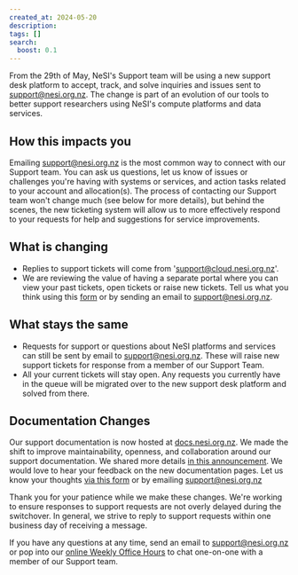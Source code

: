 ```yaml
---
created_at: 2024-05-20
description: 
tags: []
search:
  boost: 0.1
---
```


From the 29th of May, NeSI's Support team will be using a new support desk platform to accept, track, and solve inquiries and issues sent to [support@nesi.org.nz](mailto:support@nesi.org.nz). The change is part of an evolution of our tools to better support researchers using NeSI's compute platforms and data services.

## How this impacts you

Emailing [support@nesi.org.nz](mailto:support@nesi.org.nz) is the most common way to connect with our Support team. You can ask us questions, let us know of issues or challenges you're having with systems or services, and action tasks related to your account and allocation(s).
The process of contacting our Support team won't change much (see below for more details), but behind the scenes, the new ticketing system will allow us to more effectively respond to your requests for help and suggestions for service improvements.

## What is changing

* Replies to support tickets will come from 'support@cloud.nesi.org.nz'.
* We are reviewing the value of having a separate portal where you can view your past tickets, open tickets or raise new tickets.
Tell us what you think using this [form](https://docs.google.com/forms/d/e/1FAIpQLSdvR-0kJxunSiKUYNtHsG6l7Ne9Q5KPeunCVJiSbMuTvGcS8A/viewform) or by sending an email to [support@nesi.org.nz](mailto:support@nesi.org.nz).

## What stays the same

* Requests for support or questions about NeSI platforms and services can still be sent by email to [support@nesi.org.nz](mailto:support@nesi.org.nz). These will raise new support tickets for response from a member of our Support Team.
* All your current tickets will stay open. Any requests you currently have in the queue will be migrated over to the new support desk platform and solved from there.

## Documentation Changes

Our support documentation is now hosted at [docs.nesi.org.nz](https://docs.nesi.org.nz).
We made the shift to improve maintainability, openness, and collaboration around our support documentation. We shared more details [in this announcement](https://docs.nesi.org.nz/General/Announcements/Upcoming_changes_to_NeSI_documentation/).
We would love to hear your feedback on the new documentation pages. Let us know your thoughts [via this form](https://docs.google.com/forms/d/e/1FAIpQLSdBNPmOEy-SqUmktZaoaMXs2VO31W3DaAh6Py_lNf1Td2VBfA/viewform) or by emailing [support@nesi.org.nz](mailto:support@nesi.org.nz)

Thank you for your patience while we make these changes. We're working to ensure responses to support requests are not overly delayed during the switchover. In general, we strive to reply to support requests within one business day of receiving a message.

If you have any questions at any time, send an email to [support@nesi.org.nz](mailto:support@nesi.org.nz) or pop into our [online Weekly Office Hours](https://docs.nesi.org.nz/Getting_Started/Getting_Help/Weekly_Online_Office_Hours/) to chat one-on-one with a member of our Support team.
